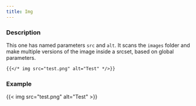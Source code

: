 ```yaml
---
title: Img
---
```


### Description

This one has named parameters `src` and `alt`.
It scans the `images` folder and make multiple versions of the image inside a srcset, based on global parameters.

```markdown
{{</* img src="test.png" alt="Test" */>}}
```

### Example

{{< img src="test.png" alt="Test" >}}


